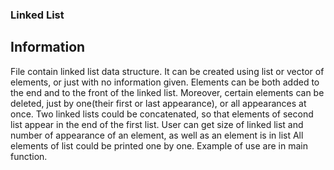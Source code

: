 ### Linked List

## Information
File contain linked list data structure. It can be created using list or vector of elements, or just with no information given. 
Elements can be both added to the end and to the front of the linked list. 
Moreover, certain elements can be deleted, just by one(their first or last appearance), or all appearances at once.
Two linked lists could be concatenated, so that elements of second list appear in the end of the first list.
User can get size of linked list and number of appearance of an element, as well as an element is in list
All elements of list could be printed one by one.
Example of use are in main function.